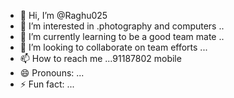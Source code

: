 - 👋 Hi, I’m @Raghu025
- 👀 I’m interested in .photography and computers ..
- 🌱 I’m currently learning to be a good team mate ..
- 💞️ I’m looking to collaborate on team efforts ...
- 📫 How to reach me ...91187802 mobile
- 😄 Pronouns: ...
- ⚡ Fun fact: ...

<!---
Raghu025/Raghu025 is a ✨ special ✨ repository because its `README.md` (this file) appears on your GitHub profile.
You can click the Preview link to take a look at your changes.
--->
